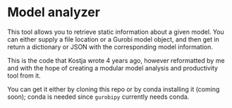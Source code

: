 # Model analyzer
This tool allows you to retrieve static information about a given model. You can either supply a file location or a Gurobi model object, and then get in return a dictionary or JSON with the corresponding model information.

This is the code that Kostja wrote 4 years ago, however reformatted by me and with the hope of creating a modular model analysis and productivity tool from it.

You can get it either by cloning this repo or by conda installing it (coming soon); conda is needed since `gurobipy` currently needs conda.
